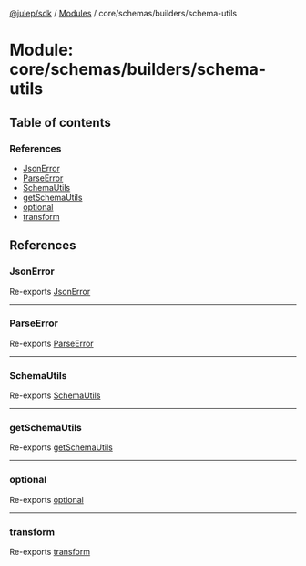 [@julep/sdk](../README.md) / [Modules](../modules.md) / core/schemas/builders/schema-utils

# Module: core/schemas/builders/schema-utils

## Table of contents

### References

- [JsonError](core_schemas_builders_schema_utils.md#jsonerror)
- [ParseError](core_schemas_builders_schema_utils.md#parseerror)
- [SchemaUtils](core_schemas_builders_schema_utils.md#schemautils)
- [getSchemaUtils](core_schemas_builders_schema_utils.md#getschemautils)
- [optional](core_schemas_builders_schema_utils.md#optional)
- [transform](core_schemas_builders_schema_utils.md#transform)

## References

### JsonError

Re-exports [JsonError](../classes/core_schemas_builders_schema_utils_JsonError.JsonError.md)

___

### ParseError

Re-exports [ParseError](../classes/core_schemas_builders_schema_utils_ParseError.ParseError.md)

___

### SchemaUtils

Re-exports [SchemaUtils](../interfaces/core_schemas_builders_schema_utils_getSchemaUtils.SchemaUtils.md)

___

### getSchemaUtils

Re-exports [getSchemaUtils](core_schemas_builders_schema_utils_getSchemaUtils.md#getschemautils)

___

### optional

Re-exports [optional](core_schemas_builders_schema_utils_getSchemaUtils.md#optional)

___

### transform

Re-exports [transform](core_schemas_builders_schema_utils_getSchemaUtils.md#transform)
